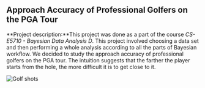 ## Approach Accuracy of Professional Golfers on the PGA Tour

**Project description:**This project was done as a part of the course *CS-E5710 - Bayesian Data Analysis D*. This project involved choosing a data set and then performing a whole analysis according to all the parts of Bayesian workflow. We decided to study the approach accuracy of professional golfers on the PGA tour. The intuition suggests that the farther the player starts from the hole, the more difficult it is to get close to it.

![Golf shots](/images/accuracy) 
